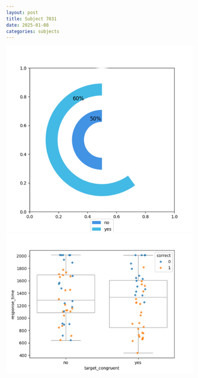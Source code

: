 ```yaml
---
layout: post
title: Subject 7031
date: 2025-01-08
categories: subjects
---
```


![](data/7031/run-21/7031_accuracy_target_congruence.png)
![](data/7031/run-21/7031_rt_congruence.png)
